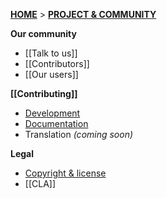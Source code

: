 **[HOME](Home)** > **[PROJECT & COMMUNITY](SnowPlow-project-and-community)**

**Our community**
- [[Talk to us]]  
- [[Contributors]]  
- [[Our users]]  

**[[Contributing]]** 
- [Development](Contributing-to-development)
- [Documentation](Contributing-to-documentation)
- Translation _(coming soon)_

**Legal**  
- [Copyright & license](Copyright-and-license)  
- [[CLA]]